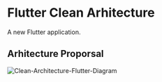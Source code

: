 # Flutter Clean Arhitecture

A new Flutter application.

## Arhitecture Proporsal

![Clean-Architecture-Flutter-Diagram](https://user-images.githubusercontent.com/35500199/110295682-0fe2b780-7ffa-11eb-8df2-1942533a5bc0.png)

